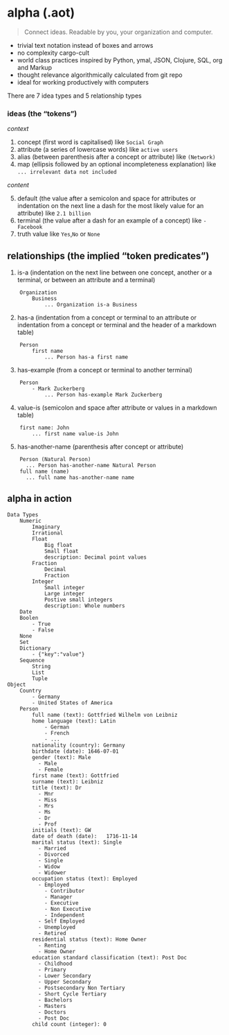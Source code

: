 # alpha (.aot)

> Connect ideas. Readable by you, your organization and computer.

- trivial text notation instead of boxes and arrows
- no complexity cargo-cult
- world class practices inspired by Python, ymal, JSON, Clojure, SQL, org and Markup
- thought relevance algorithmically calculated from git repo
- ideal for working productively with computers

There are 7 idea types and 5 relationship types

### ideas (the “tokens”)

*context*

1. concept (first word is capitalised) like `Social Graph`
2. attribute (a series of lowercase words) like `active users`
3. alias (between parenthesis after a concept or attribute) like `(Network)`
4. map (ellipsis followed by an optional incompleteness explanation) like `... irrelevant data not included`

*content*

5. default (the value after a semicolon and space for attributes or indentation on the next line a dash for the most likely value for an attribute) like `2.1 billion`
6. terminal (the value after a dash for an example of a concept) like `- Facebook`
7. truth value like `Yes`,`No` or `None` 

## relationships (the implied “token predicates”)

1. is-a (indentation on the next line between one concept, another or a terminal, or between an attribute and a terminal)

```
    Organization
        Business
            ... Organization is-a Business
```

2. has-a (indentation from a concept or terminal to an attribute or indentation from a concept or terminal and the header of a markdown table)

```
    Person
        first name
            ... Person has-a first name
```
3. has-example (from a concept or terminal to another terminal)

```
    Person
        - Mark Zuckerberg
            ... Person has-example Mark Zuckerberg
```

4. value-is (semicolon and space after attribute or values in a markdown table)

```
    first name: John
        ... first name value-is John 
```

5. has-another-name (parenthesis after concept or attribute)

```
    Person (Natural Person)
      ... Person has-another-name Natural Person
    full name (name)
      ... full name has-another-name name
```

## alpha in action

```
Data Types
    Numeric
        Imaginary
        Irrational
        Float
            Big float
            Small float
            description: Decimal point values
        Fraction
            Decimal
            Fraction
        Integer
            Small integer
            Large integer
            Postive small integers
            description: Whole numbers
    Date
    Boolen
        - True
        - False
    None
    Set
    Dictionary
        - {"key":"value"}
    Sequence
        String
        List
        Tuple
Object
    Country
        - Germany
        - United States of America
    Person
        full name (text): Gottfried Wilhelm von Leibniz
        home language (text): Latin
            - German
            - French
            - ...
        nationality (country): Germany
        birthdate (date): 1646-07-01
        gender (text): Male
          - Male
          - Female
        first name (text): Gottfried
        surname (text): Leibniz
        title (text): Dr
          - Mnr
          - Miss
          - Mrs
          - Ms
          - Dr
          - Prof
        initials (text): GW
        date of death (date): 	1716-11-14 
        marital status (text): Single
          - Married
          - Divorced
          - Single
          - Widow
          - Widower
        occupation status (text): Employed
          - Employed
            - Contributor
            - Manager
            - Executive
            - Non Executive
            - Independent
          - Self Employed
          - Unemployed
          - Retired
        residential status (text): Home Owner
          - Renting
          - Home Owner
        education standard classification (text): Post Doc
          - Childhood
          - Primary
          - Lower Secondary
          - Upper Secondary
          - Postsecondary Non Tertiary
          - Short Cycle Tertiary
          - Bachelors
          - Masters
          - Doctors
          - Post Doc
        child count (integer): 0

```